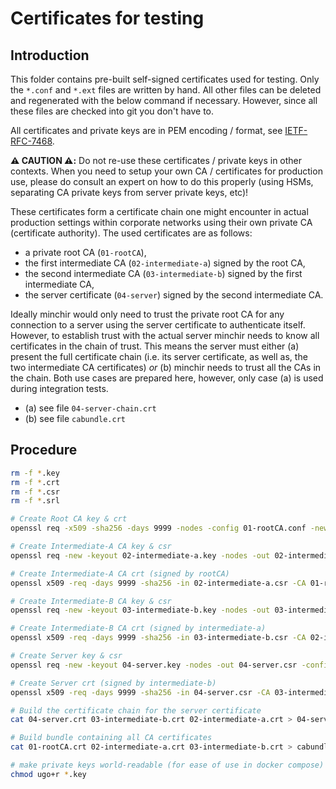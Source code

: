 # Certificates for testing

## Introduction

This folder contains pre-built self-signed certificates used for testing. Only the `*.conf` and `*.ext` files are written by hand. All other files can be deleted and regenerated with the below command if necessary. However, since all these files are checked into git you don't have to.

All certificates and private keys are in PEM encoding / format, see [IETF-RFC-7468](https://www.rfc-editor.org/rfc/rfc7468).

**⚠️ CAUTION ⚠️:** Do not re-use these certificates / private keys in other contexts. When you need to setup your own CA / certificates for production use, please do consult an expert on how to do this properly (using HSMs, separating CA private keys from server private keys, etc)!

These certificates form a certificate chain one might encounter in actual production settings within corporate networks using their own private CA (certificate authority). The used certificates are as follows:

* a private root CA (`01-rootCA`),
* the first intermediate CA (`02-intermediate-a`) signed by the root CA,
* the second intermediate CA (`03-intermediate-b`) signed by the first intermediate CA,
* the server certificate (`04-server`) signed by the second intermediate CA.

Ideally minchir would only need to trust the private root CA for any connection to a server using the server certificate to authenticate itself. However, to establish trust with the actual server minchir needs to know all certificates in the chain of trust. This means the server must either (a) present the full certificate chain (i.e. its server certificate, as well as, the two intermediate CA certificates) _or_ (b) minchir needs to trust all the CAs in the chain. Both use cases are prepared here, however, only case (a) is used during integration tests.

* (a) see file `04-server-chain.crt`
* (b) see file `cabundle.crt`

## Procedure

```sh
rm -f *.key
rm -f *.crt
rm -f *.csr
rm -f *.srl

# Create Root CA key & crt
openssl req -x509 -sha256 -days 9999 -nodes -config 01-rootCA.conf -newkey rsa:4096 -keyout 01-rootCA.key -out 01-rootCA.crt

# Create Intermediate-A CA key & csr
openssl req -new -keyout 02-intermediate-a.key -nodes -out 02-intermediate-a.csr -config 02-intermediate-a.conf

# Create Intermediate-A CA crt (signed by rootCA)
openssl x509 -req -days 9999 -sha256 -in 02-intermediate-a.csr -CA 01-rootCA.crt -CAkey 01-rootCA.key -CAcreateserial -out 02-intermediate-a.crt -extfile 02-intermediate-a.ext

# Create Intermediate-B CA key & csr
openssl req -new -keyout 03-intermediate-b.key -nodes -out 03-intermediate-b.csr -config 03-intermediate-b.conf

# Create Intermediate-B CA crt (signed by intermediate-a)
openssl x509 -req -days 9999 -sha256 -in 03-intermediate-b.csr -CA 02-intermediate-a.crt -CAkey 02-intermediate-a.key -CAcreateserial -out 03-intermediate-b.crt -extfile 03-intermediate-b.ext

# Create Server key & csr
openssl req -new -keyout 04-server.key -nodes -out 04-server.csr -config 04-server.conf

# Create Server crt (signed by intermediate-b)
openssl x509 -req -days 9999 -sha256 -in 04-server.csr -CA 03-intermediate-b.crt -CAkey 03-intermediate-b.key -CAcreateserial -out 04-server.crt -extfile 04-server.ext

# Build the certificate chain for the server certificate
cat 04-server.crt 03-intermediate-b.crt 02-intermediate-a.crt > 04-server-chain.crt

# Build bundle containing all CA certificates
cat 01-rootCA.crt 02-intermediate-a.crt 03-intermediate-b.crt > cabundle.crt

# make private keys world-readable (for ease of use in docker compose)
chmod ugo+r *.key
```
